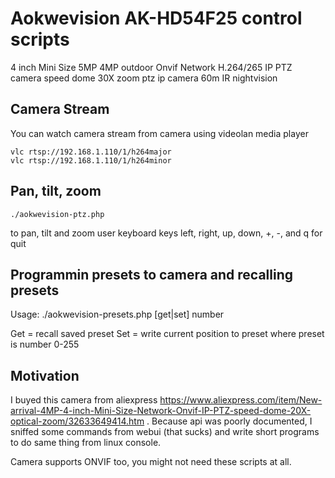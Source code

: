 # Aokwevision AK-HD54F25 control scripts

4 inch Mini Size 5MP 4MP outdoor Onvif Network H.264/265 IP PTZ camera speed dome 30X zoom ptz ip camera 60m IR nightvision

## Camera Stream

You can watch camera stream from camera using videolan media player

    vlc rtsp://192.168.1.110/1/h264major
    vlc rtsp://192.168.1.110/1/h264minor
    
## Pan, tilt, zoom

    ./aokwevision-ptz.php
    
to pan, tilt and zoom user keyboard keys left, right, up, down, +, -, and q for quit

## Programmin presets to camera and recalling presets

Usage: ./aokwevision-presets.php [get|set] number

Get = recall saved preset
Set = write current position to preset
where preset is number 0-255

## Motivation

I buyed this camera from aliexpress https://www.aliexpress.com/item/New-arrival-4MP-4-inch-Mini-Size-Network-Onvif-IP-PTZ-speed-dome-20X-optical-zoom/32633649414.htm . Because api was poorly documented, I sniffed some commands from webui (that sucks) and write short programs to do same thing from linux console. 

Camera supports ONVIF too, you might not need these scripts at all.
